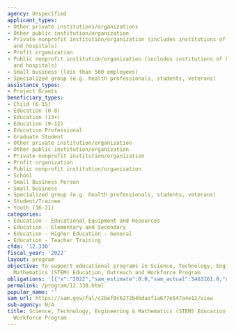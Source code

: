 ```yaml
---
agency: Unspecified
applicant_types:
- Other private institutions/organizations
- Other public institution/organization
- Private nonprofit institution/organization (includes institutions of higher education
  and hospitals)
- Profit organization
- Public nonprofit institution/organization (includes institutions of higher education
  and hospitals)
- Small business (less than 500 employees)
- Specialized group (e.g. health professionals, students, veterans)
assistance_types:
- Project Grants
beneficiary_types:
- Child (6-15)
- Education (0-8)
- Education (13+)
- Education (9-12)
- Education Professional
- Graduate Student
- Other private institution/organization
- Other public institution/organization
- Private nonprofit institution/organization
- Profit organization
- Public nonprofit institution/organization
- School
- Small Business Person
- Small business
- Specialized group (e.g. health professionals, students, veterans)
- Student/Trainee
- Youth (16-21)
categories:
- Education - Educational Equipment and Resources
- Education - Elementary and Secondary
- Education - Higher Education - General
- Education - Teacher Training
cfda: '12.330'
fiscal_year: '2022'
layout: program
objective: To support educational programs in Science, Technology, Engineering and
  Mathematics (STEM) Education, Outreach and Workforce Program
obligations: '[{"x":"2022","sam_estimate":0.0,"sam_actual":5463161.0,"usa_spending_actual":16941454.03},{"x":"2023","sam_estimate":4944726.0,"sam_actual":0.0,"usa_spending_actual":19316350.74},{"x":"2024","sam_estimate":4980000.0,"sam_actual":0.0,"usa_spending_actual":0.0}]'
permalink: /program/12.330.html
popular_name: ''
sam_url: https://sam.gov/fal/c2bef0c6272b4bdaaf1a677e547a4e12/view
sub-agency: N/A
title: Science, Technology, Engineering & Mathematics (STEM) Education, Outreach and
  Workforce Program
---
```

